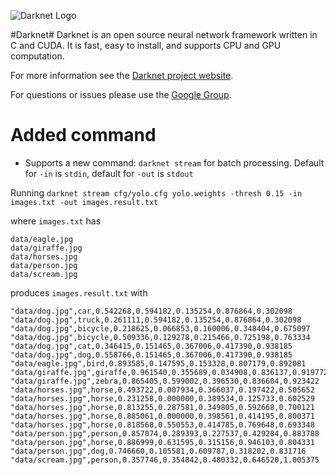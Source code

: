 ![Darknet Logo](http://pjreddie.com/media/files/darknet-black-small.png)

#Darknet#
Darknet is an open source neural network framework written in C and CUDA. It is fast, easy to install, and supports CPU and GPU computation.

For more information see the [Darknet project website](http://pjreddie.com/darknet).

For questions or issues please use the [Google Group](https://groups.google.com/forum/#!forum/darknet).

# Added command

* Supports a new command: `darknet stream` for batch processing. Default for `-in` is `stdin`, default for `-out` is `stdout`

Running `darknet stream cfg/yolo.cfg yolo.weights -thresh 0.15 -in images.txt -out images.result.txt`

where `images.txt` has

```data/dog.jpg
data/eagle.jpg
data/giraffe.jpg
data/horses.jpg
data/person.jpg
data/scream.jpg
```

produces `images.result.txt` with

```image,category,prob,xmin,ymin,xmax,ymax
"data/dog.jpg",car,0.542268,0.594182,0.135254,0.876864,0.302098
"data/dog.jpg",truck,0.261111,0.594182,0.135254,0.876864,0.302098
"data/dog.jpg",bicycle,0.218625,0.066853,0.160006,0.348404,0.675097
"data/dog.jpg",bicycle,0.509336,0.129278,0.215466,0.725198,0.763334
"data/dog.jpg",cat,0.346415,0.151465,0.367006,0.417390,0.938185
"data/dog.jpg",dog,0.558766,0.151465,0.367006,0.417390,0.938185
"data/eagle.jpg",bird,0.893585,0.147595,0.153328,0.807179,0.892081
"data/giraffe.jpg",giraffe,0.961540,0.355689,0.034908,0.836137,0.919772
"data/giraffe.jpg",zebra,0.865405,0.599002,0.396530,0.836604,0.923422
"data/horses.jpg",horse,0.493722,0.007934,0.366037,0.197422,0.505652
"data/horses.jpg",horse,0.231258,0.000000,0.389534,0.125733,0.602529
"data/horses.jpg",horse,0.813255,0.287581,0.349805,0.592668,0.700121
"data/horses.jpg",horse,0.885061,0.000000,0.398561,0.414195,0.800371
"data/horses.jpg",horse,0.818568,0.550553,0.414785,0.769648,0.693348
"data/person.jpg",person,0.857074,0.289393,0.227537,0.429284,0.883788
"data/person.jpg",horse,0.886999,0.631595,0.315156,0.946103,0.804331
"data/person.jpg",dog,0.746660,0.105581,0.609787,0.318202,0.831716
"data/scream.jpg",person,0.357746,0.354842,0.480332,0.646520,1.005375
```

